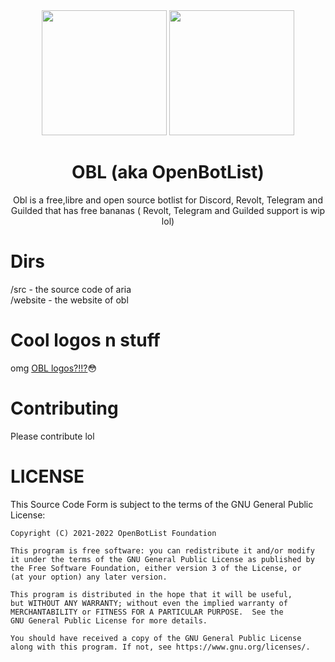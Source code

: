    <div align="center">

<img height="200" src="https://openbotlist.glitch.me/static/logos/obl.svg"/>
<img height="200" src="https://openbotlist.glitch.me/static/logos/obltext.svg"/>
   
 # OBL (aka OpenBotList)

Obl is a free,libre and open source botlist for Discord, Revolt, Telegram and Guilded that has free bananas ( Revolt, Telegram and Guilded support is wip lol)
</div>

# Dirs

/src - the source code of aria <br>
/website - the website of obl

# Cool logos n stuff

omg <a href="https://github.com/OpenBotlist/obl/tree/master/website/public/logos">OBL logos?!!?</a>😳

# Contributing

Please contribute lol

# LICENSE

This Source Code Form is subject to the terms of the GNU General Public License:

    Copyright (C) 2021-2022 OpenBotList Foundation

    This program is free software: you can redistribute it and/or modify
    it under the terms of the GNU General Public License as published by
    the Free Software Foundation, either version 3 of the License, or
    (at your option) any later version.

    This program is distributed in the hope that it will be useful,
    but WITHOUT ANY WARRANTY; without even the implied warranty of
    MERCHANTABILITY or FITNESS FOR A PARTICULAR PURPOSE.  See the
    GNU General Public License for more details.

    You should have received a copy of the GNU General Public License
    along with this program. If not, see https://www.gnu.org/licenses/.

